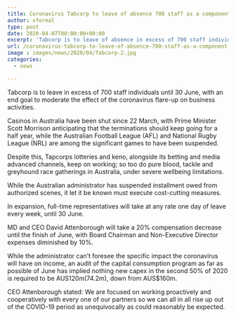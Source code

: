 ```yaml
---
title: Coronavirus Tabcorp to leave of absence 700 staff as a component of cost cutting
author: xforeal 
type: post
date: 2020-04-07T00:00:00+00:00
excerpt: 'Tabcorp is to leave of absence in excess of 700 staff individuals until 30 June, with an end goal to relieve the effect of the coronavirus flare-up on business operations '
url: /coronavirus-tabcorp-to-leave-of-absence-700-staff-as-a-component-of-cost-cutting/
image : images/news/2020/04/Tabcorp-2.jpg
categories:
  - news

---
```

Tabcorp is to leave in excess of 700 staff individuals until 30 June, with an end goal to moderate the effect of the coronavirus flare-up on business activities. 

Casinos in Australia have been shut since 22 March, with Prime Minister Scott Morrison anticipating that the terminations should keep going for a half year, while the Australian Football League (AFL) and National Rugby League (NRL) are among the significant games to have been suspended. 

Despite this, Tapcorps lotteries and keno, alongside its betting and media advanced channels, keep on working; so too do pure blood, tackle and greyhound race gatherings in Australia, under severe wellbeing limitations. 

While the Australian administrator has suspended installment owed from authorized scenes, it let it be known must execute cost-cutting measures. 

In expansion, full-time representatives will take at any rate one day of leave every week, until 30 June. 

MD and CEO David Attenborough will take a 20&percnt; compensation decrease until the finish of June, with Board Chairman and Non-Executive Director expenses diminished by 10&percnt;. 

While the administrator can&#8217;t foresee the specific impact the coronavirus will have on income, an audit of the capital consumption program as far as possible of June has implied nothing new capex in the second 50% of 2020 is required to be AUS$120m ($74.2m), down from AUS$160m. 

CEO Attenborough stated: We are focused on working proactively and cooperatively with every one of our partners so we can all in all rise up out of the COVID-19 period as unequivocally as could reasonably be expected.